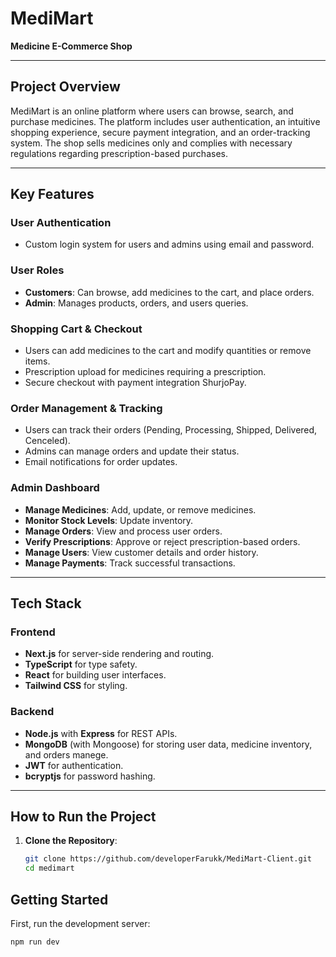 # MediMart

**Medicine E-Commerce Shop**

---

## Project Overview

MediMart is an online platform where users can browse, search, and purchase medicines. The platform includes user authentication, an intuitive shopping experience, secure payment integration, and an order-tracking system. The shop sells medicines only and complies with necessary regulations regarding prescription-based purchases.

---

## Key Features

### User Authentication
- Custom login system for users and admins using email and password.

### User Roles
- **Customers**: Can browse, add medicines to the cart, and place orders.
- **Admin**: Manages products, orders, and users queries.


### Shopping Cart & Checkout
- Users can add medicines to the cart and modify quantities or remove items.
- Prescription upload for medicines requiring a prescription.
- Secure checkout with payment integration ShurjoPay.

### Order Management & Tracking
- Users can track their orders (Pending, Processing, Shipped, Delivered, Cenceled).
- Admins can manage orders and update their status.
- Email notifications for order updates.

### Admin Dashboard
- **Manage Medicines**: Add, update, or remove medicines.
- **Monitor Stock Levels**: Update inventory.
- **Manage Orders**: View and process user orders.
- **Verify Prescriptions**: Approve or reject prescription-based orders.
- **Manage Users**: View customer details and order history.
- **Manage Payments**: Track successful transactions.


---

## Tech Stack

### Frontend
- **Next.js** for server-side rendering and routing.
- **TypeScript** for type safety.
- **React** for building user interfaces.
- **Tailwind CSS** for styling.

### Backend
- **Node.js** with **Express** for REST APIs.
- **MongoDB** (with Mongoose) for storing user data, medicine inventory, and orders manege.
- **JWT** for authentication.
- **bcryptjs** for password hashing.
---
## How to Run the Project

1. **Clone the Repository**:
   ```bash
   git clone https://github.com/developerFarukk/MediMart-Client.git
   cd medimart

## Getting Started

First, run the development server:

```bash
npm run dev
```

